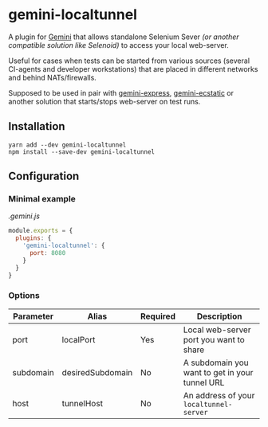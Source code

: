 # gemini-localtunnel

A plugin for [Gemini](https://gemini-testing.github.io/) that allows standalone Selenium Sever _(or another compatible solution like Selenoid)_ to access your local web-server.  

Useful for cases when tests can be started from various sources (several CI-agents and developer workstations) that are placed in different networks and behind NATs/firewalls.

Supposed to be used in pair with [gemini-express](https://github.com/Saulis/gemini-express), [gemini-ecstatic](https://github.com/w0rm/gemini-ecstatic) or another solution that starts/stops web-server on test runs. 

## Installation

```
yarn add --dev gemini-localtunnel
npm install --save-dev gemini-localtunnel
```

## Configuration

### Minimal example

_.gemini.js_

```javascript
module.exports = {
  plugins: {
    'gemini-localtunnel': {
      port: 8080
    }
  }
}
```

### Options

Parameter | Alias            | Required | Description
----------|------------------|----------|-----------------------------------------------
port      | localPort        | Yes      | Local web-server port you want to share
subdomain | desiredSubdomain | No       | A subdomain you want to get in your tunnel URL 
host      | tunnelHost       | No       | An address of your `localtunnel-server`
